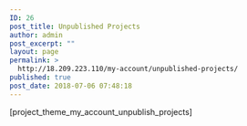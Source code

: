 ```yaml
---
ID: 26
post_title: Unpublished Projects
author: admin
post_excerpt: ""
layout: page
permalink: >
  http://18.209.223.110/my-account/unpublished-projects/
published: true
post_date: 2018-07-06 07:48:18
---
```

[project_theme_my_account_unpublish_projects]